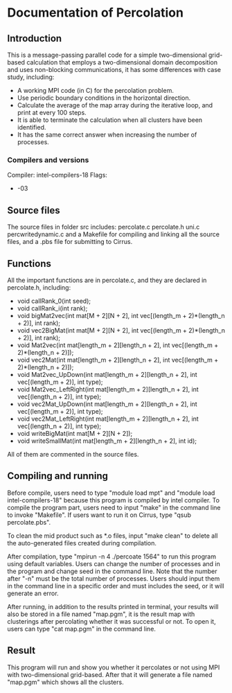 # Documentation of Percolation

## Introduction
This is a message-passing parallel code for a simple two-dimensional grid-based calculation that
employs a two-dimensional domain decomposition and uses non-blocking communications, it has some
differences with case study, including:

+ A working MPI code (in C) for the percolation problem.
+ Use periodic boundary conditions in the horizontal direction.
+ Calculate the average of the map array during the iterative loop, and print at every 100 steps.
+ It is able to terminate the calculation when all clusters have been identified.
+ It has the same correct answer when increasing the number of processes.

### Compilers and versions
Compiler: intel-compilers-18
Flags:
+ -03

## Source files
The source files in folder src includes: percolate.c percolate.h uni.c percwritedynamic.c
and a Makefile for compiling and linking all the source files, and a .pbs file for submitting to Cirrus.

## Functions
All the important functions are in percolate.c, and they are declared in percolate.h, including:

+ void callRank_0(int seed);
+ void callRank_i(int rank);
+ void bigMat2vec(int mat[M + 2][N + 2], int vec[(length_m + 2)*(length_n + 2)], int rank);
+ void vec2BigMat(int mat[M + 2][N + 2], int vec[(length_m + 2)*(length_n + 2)], int rank);
+ void Mat2vec(int mat[length_m + 2][length_n + 2], int vec[(length_m + 2)*(length_n + 2)]);
+ void vec2Mat(int mat[length_m + 2][length_n + 2], int vec[(length_m + 2)*(length_n + 2)]);
+ void Mat2vec_UpDown(int mat[length_m + 2][length_n + 2], int vec[(length_m + 2)], int type);
+ void Mat2vec_LeftRight(int mat[length_m + 2][length_n + 2], int vec[(length_n + 2)], int type);
+ void vec2Mat_UpDown(int mat[length_m + 2][length_n + 2], int vec[(length_m + 2)], int type);
+ void vec2Mat_LeftRight(int mat[length_m + 2][length_n + 2], int vec[(length_n + 2)], int type);
+ void writeBigMat(int mat[M + 2][N + 2]);
+ void writeSmallMat(int mat[length_m + 2][length_n + 2], int id);

All of them are commented in the source files.

## Compiling and running
Before compile, users need to type "module load mpt" and "module load intel-compilers-18" because
this program is compiled by intel compiler.
To compile the program part, users need to input "make" in the
command line to invoke "Makefile". If users want to run it on Cirrus,
type "qsub percolate.pbs".

To clean the mid product such as *.o files, input "make clean" 
to delete all the auto-generated files created during compilation.

After compilation, type "mpirun -n 4 ./percoate 1564" to run this program using default variables.
Users can change the number of processes and in the program and change seed in the command line.
Note that the number after "-n" must be the total number of processes.
Users should input them in the command line in a specific order and must includes the seed, or it will generate an error.

After running, in addition to the results printed in terminal, your results will also be stored in a file named "map.pgm",
it is the result map with clusterings after percolating whether it was successful or not.
To open it, users can type "cat map.pgm" in the command line.

## Result
This program will run and show you whether it percolates or not using MPI with two-dimensional grid-based.
After that it will generate a file named "map.pgm" which shows all the clusters.
